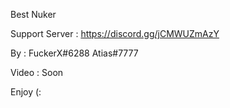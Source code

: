 Best Nuker 

Support Server : https://discord.gg/jCMWUZmAzY


By : FuckerX#6288 Atias#7777 


Video : Soon

Enjoy (:
